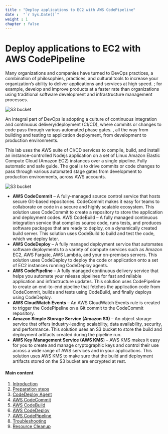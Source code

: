 ```yaml
---
title : "Deploy applications to EC2 with AWS CodePipeline"
date :  "`r Sys.Date()`" 
weight : 1
chapter : false
---
```


# Deploy applications to EC2 with AWS CodePipeline

Many organizations and companies have turned to DevOps practices, a combination of philosophies, practices, and cultural tools to increase your organization’s ability to deliver applications and services at high speed. ; for example, develop and improve products at a faster rate than organizations using traditional software development and infrastructure management processes.

![S3 bucket](https://000023.awsstudygroup.com/images/1.1-s3/0008.png?featherlight=false&width=90pc)

An integral part of DevOps is adopting a culture of continuous integration and continuous delivery/deployment (CI/CD), where commits or changes to code pass through various automated phase gates. , all the way from building and testing to application deployment, from development to production environments.

This lab uses the AWS suite of CI/CD services to compile, build, and install an instance-controlled Nodejs application on a set of Linux Amazon Elastic Compute Cloud (Amazon EC2) instances over a single pipeline. Fully automatic and safe guide. The goal is to drive commits or code changes to pass through various automated stage gates from development to production environments, across AWS accounts.

![S3 bucket](https://000023.awsstudygroup.com/images/architecture-1.png?featherlight=false&width=60pc)

- **AWS CodeCommit** – A fully-managed source control service that hosts secure Git-based repositories. CodeCommit makes it easy for teams to collaborate on code in a secure and highly scalable ecosystem. This solution uses CodeCommit to create a repository to store the application and deployment codes. AWS CodeBuild – A fully managed continuous integration service that compiles source code, runs tests, and produces software packages that are ready to deploy, on a dynamically created build server. This solution uses CodeBuild to build and test the code, which we deploy later.
- **AWS CodeDeploy** – A fully managed deployment service that automates software deployments to a variety of compute services such as Amazon EC2, AWS Fargate, AWS Lambda, and your on-premises servers. This solution uses CodeDeploy to deploy the code or application onto a set of EC2 instances running CodeDeploy agents.
- **AWS CodePipeline** – A fully managed continuous delivery service that helps you automate your release pipelines for fast and reliable application and infrastructure updates. This solution uses CodePipeline to create an end-to-end pipeline that fetches the application code from CodeCommit, builds and tests using CodeBuild, and finally deploys using CodeDeploy.
- **AWS CloudWatch Events** – An AWS CloudWatch Events rule is created to trigger the CodePipeline on a Git commit to the CodeCommit repository.
- **Amazon Simple Storage Service (Amazon S3)** – An object storage service that offers industry-leading scalability, data availability, security, and performance. This solution uses an S3 bucket to store the build and deployment artifacts created during the pipeline run.
- **AWS Key Management Service (AWS KMS**) – AWS KMS makes it easy for you to create and manage cryptographic keys and control their use across a wide range of AWS services and in your applications. This solution uses AWS KMS to make sure that the build and deployment artifacts stored on the S3 bucket are encrypted at rest.

#### Main content

1. [Introduction](https://000023.awsstudygroup.com/1-introduce/)
2. [Preparation steps](https://000023.awsstudygroup.com/2-prerequiste/)
3. [CodeDeploy Agent](https://000023.awsstudygroup.com/3-codedeployagent/)
4. [AWS CodeCommit](https://000023.awsstudygroup.com/4-codecommit/)
5. [AWS CodeBuild](https://000023.awsstudygroup.com/5-codebuild/)
6. [AWS CodeDeploy](https://000023.awsstudygroup.com/6-codedeloy/)
7. [AWS CodePipeline](https://000023.awsstudygroup.com/7-codepipeline/)
8. [Troubleshooting](https://000023.awsstudygroup.com/8-troubleshoot/)
9. [Resource Cleanup](https://000023.awsstudygroup.com/9-cleanup/)